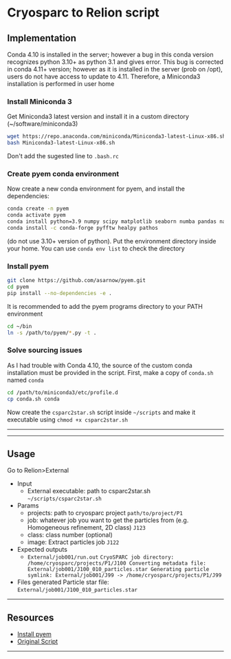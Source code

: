 # Cryosparc to Relion script

## Implementation

Conda 4.10 is installed in the server; however a bug in this conda version recognizes python 3.10+ as python 3.1 and gives error. This bug is corrected in conda 4.11+ version; however as it is installed in the server (prob on /opt), users do not have access to update to 4.11. Therefore, a Miniconda3 installation is performed in user home

###  Install Miniconda 3

 Get Miniconda3 latest version and install it in a custom directory (~/software/miniconda3)
```bash
wget https://repo.anaconda.com/miniconda/Miniconda3-latest-Linux-x86.sh
bash Miniconda3-latest-Linux-x86.sh
```
Don't add the sugested line to `.bash.rc`

### Create pyem conda environment

Now create a new conda environment for pyem, and install the dependencies:
```bash
conda create -n pyem
conda activate pyem
conda install python=3.9 numpy scipy matplotlib seaborn numba pandas natsort
conda install -c conda-forge pyfftw healpy pathos 
```
 (do not use 3.10+ version of python). Put the environment  directory inside your home. You can use `conda env list` to check the directory

### Install pyem
```bash
git clone https://github.com/asarnow/pyem.git
cd pyem
pip install --no-dependencies -e .
```
It is recommended to add the pyem programs directory to your PATH environment
```bash
cd ~/bin
ln -s /path/to/pyem/*.py -t .
```

### Solve sourcing issues

As I had trouble with Conda 4.10, the source of the custom conda installation must be provided in the script. First, make a copy of `conda.sh` named `conda` 
```bash
cd /path/to/miniconda3/etc/profile.d
cp conda.sh conda
```
Now create the `csparc2star.sh` script inside `~/scripts` and make it executable using `chmod +x csparc2star.sh ` 


---

---
## Usage

Go to Relion>External
- Input
	- External executable: path to csparc2star.sh `~/scripts/csparc2star.sh`
- Params
	- projects: path to cryosparc project `path/to/project/P1`
	- job: whatever job you want to get the particles from (e.g. Homogeneous refinement, 2D class) `J123`
	- class: class number (optional)
	- image: Extract particles job `J122`
- Expected outputs
	- `External/job001/run.out`
			```CryoSPARC job directory:		  /home/cryosparc/projects/P1/J100
			Converting metadata file:		  External/job001/J100_010_particles.star
			Generating particle symlink: External/job001/J99 -> /home/cryosparc/projects/P1/J99 ```
- Files generated
	 Particle star file: `External/job001/J100_010_particles.star`

---

## Resources

- [Install pyem](https://github.com/asarnow/pyem/wiki/Install-pyem-with-Miniconda)
- [Original Script](https://obsidian-gallimimus-08c.notion.site/RELION-d0ed3a31d1ef44e581acb30a9f61f7e6#ded47a6d782048798139ea97833a9371)


---

